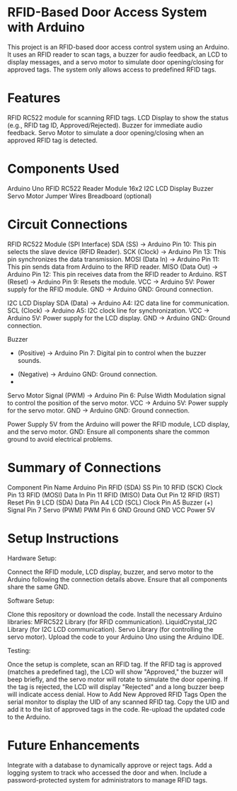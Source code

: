 # RFID-Based Door Access System with Arduino
This project is an RFID-based door access control system using an Arduino. It uses an RFID reader to scan tags, a buzzer for audio feedback, an LCD to display messages, and a servo motor to simulate door opening/closing for approved tags. The system only allows access to predefined RFID tags.

# Features
RFID RC522 module for scanning RFID tags.
LCD Display to show the status (e.g., RFID tag ID, Approved/Rejected).
Buzzer for immediate audio feedback.
Servo Motor to simulate a door opening/closing when an approved RFID tag is detected.

# Components Used
Arduino Uno
RFID RC522 Reader Module
16x2 I2C LCD Display
Buzzer
Servo Motor
Jumper Wires
Breadboard (optional)

# Circuit Connections
RFID RC522 Module (SPI Interface)
SDA (SS) → Arduino Pin 10: This pin selects the slave device (RFID Reader).
SCK (Clock) → Arduino Pin 13: This pin synchronizes the data transmission.
MOSI (Data In) → Arduino Pin 11: This pin sends data from Arduino to the RFID reader.
MISO (Data Out) → Arduino Pin 12: This pin receives data from the RFID reader to Arduino.
RST (Reset) → Arduino Pin 9: Resets the module.
VCC → Arduino 5V: Power supply for the RFID module.
GND → Arduino GND: Ground connection.

I2C LCD Display
SDA (Data) → Arduino A4: I2C data line for communication.
SCL (Clock) → Arduino A5: I2C clock line for synchronization.
VCC → Arduino 5V: Power supply for the LCD display.
GND → Arduino GND: Ground connection.

Buzzer
+ (Positive) → Arduino Pin 7: Digital pin to control when the buzzer sounds.
- (Negative) → Arduino GND: Ground connection.
- 
Servo Motor
Signal (PWM) → Arduino Pin 6: Pulse Width Modulation signal to control the position of the servo motor.
VCC → Arduino 5V: Power supply for the servo motor.
GND → Arduino GND: Ground connection.

Power Supply
5V from the Arduino will power the RFID module, LCD display, and the servo motor.
GND: Ensure all components share the common ground to avoid electrical problems.

# Summary of Connections
Component	Pin Name	Arduino Pin
RFID (SDA)	SS	Pin 10
RFID (SCK)	Clock	Pin 13
RFID (MOSI)	Data In	Pin 11
RFID (MISO)	Data Out	Pin 12
RFID (RST)	Reset	Pin 9
LCD (SDA)	Data	Pin A4
LCD (SCL)	Clock	Pin A5
Buzzer (+)	Signal	Pin 7
Servo (PWM)	PWM	Pin 6
GND	Ground	GND
VCC	Power	5V

# Setup Instructions
Hardware Setup:

Connect the RFID module, LCD display, buzzer, and servo motor to the Arduino following the connection details above.
Ensure that all components share the same GND.

Software Setup:

Clone this repository or download the code.
Install the necessary Arduino libraries:
MFRC522 Library (for RFID communication).
LiquidCrystal_I2C Library (for I2C LCD communication).
Servo Library (for controlling the servo motor).
Upload the code to your Arduino Uno using the Arduino IDE.

Testing:

Once the setup is complete, scan an RFID tag.
If the RFID tag is approved (matches a predefined tag), the LCD will show "Approved," the buzzer will beep briefly, and the servo motor will rotate to simulate the door opening.
If the tag is rejected, the LCD will display "Rejected" and a long buzzer beep will indicate access denial.
How to Add New Approved RFID Tags
Open the serial monitor to display the UID of any scanned RFID tag.
Copy the UID and add it to the list of approved tags in the code.
Re-upload the updated code to the Arduino.

# Future Enhancements
Integrate with a database to dynamically approve or reject tags.
Add a logging system to track who accessed the door and when.
Include a password-protected system for administrators to manage RFID tags.
